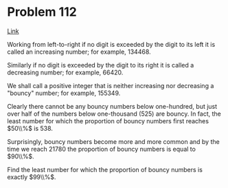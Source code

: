 # Problem 112

[Link](https://projecteuler.net/problem=112)

Working from left-to-right if no digit is exceeded by the digit to its left it is called an increasing number; for example, $134468$.

Similarly if no digit is exceeded by the digit to its right it is called a decreasing number; for example, $66420$.

We shall call a positive integer that is neither increasing nor decreasing a "bouncy" number; for example, $155349$.

Clearly there cannot be any bouncy numbers below one-hundred, but just over half of the numbers below one-thousand ($525$) are bouncy. In fact, the least number for which the proportion of bouncy numbers first reaches $50\\%$ is $538$.

Surprisingly, bouncy numbers become more and more common and by the time we reach $21780$ the proportion of bouncy numbers is equal to $90\\%$.

Find the least number for which the proportion of bouncy numbers is exactly $99\\%$.